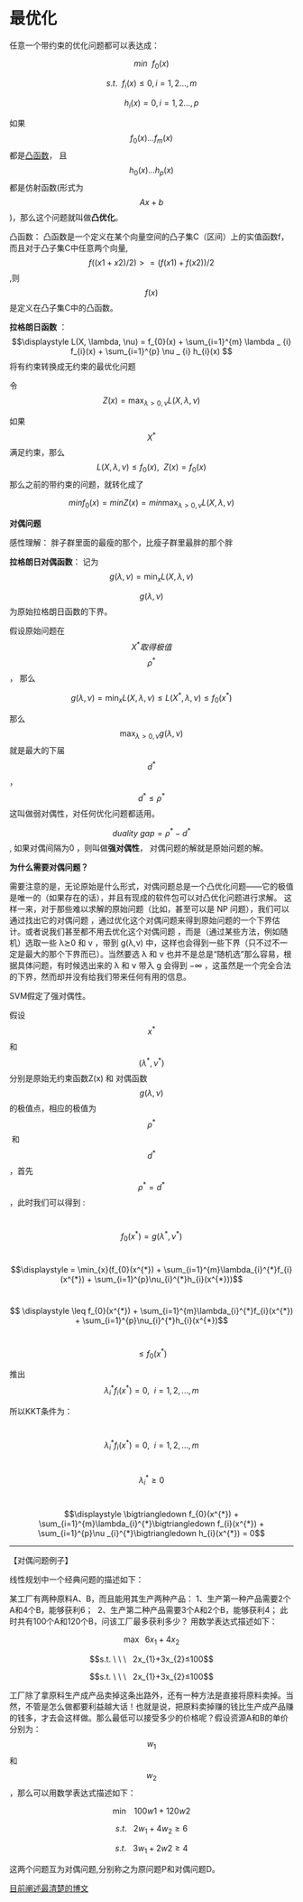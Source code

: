 # 最优化

任意一个带约束的优化问题都可以表达成：

$$min\  \ f_{0}(x)$$

$$s.t. \  \  f_{i}(x) \leq 0, i = 1,2..., m$$

$$\ \ \ \ \ \ \ \ \ h_{i}(x) = 0, i = 1,2..., p$$

如果$$ f_{0}(x)... f_{m}(x) $$都是[凸函数](#convexfunc)， 且$$ h_{0}(x)... h_{p}(x) $$都是仿射函数(形式为 $$Ax+ b$$ )，那么这个问题就叫做**凸优化**。

凸函数： 凸函数是一个定义在某个向量空间的凸子集C（区间）上的实值函数f，而且对于凸子集C中任意两个向量, $$f((x1+x2)/2)>=(f(x1)+f(x2))/2$$,则$$f(x)$$是定义在凸子集C中的凸函数。

**拉格朗日函数** ： $$\displaystyle L(X, \lambda, \nu) = f_{0}(x) + \sum_{i=1}^{m} \lambda _ {i} f_{i}(x) +  \sum_{i=1}^{p} \nu _ {i} h_{i}(x) $$ 将有约束转换成无约束的最优化问题

令 $$\displaystyle Z(x) = \max_{\lambda \gt 0, \nu} L(X, \lambda, \nu)$$

如果$$X^{*}$$满足约束，那么 $$L(X, \lambda, \nu) \leq f_{0}(x),\  \ Z(x) =  f_{0}(x)$$ 那么之前的带约束的问题，就转化成了 

$$\displaystyle min f_{0}(x)  = min Z(x)  = min  \max_{\lambda \gt 0, \nu} L(X, \lambda, \nu)$$



**对偶问题**

感性理解： 胖子群里面的最瘦的那个，比瘦子群里最胖的那个胖

**拉格朗日对偶函数**： 记为 $$\displaystyle g( \lambda, \nu) = \min_{x} L(X, \lambda, \nu)$$

$$g( \lambda, \nu)$$ 为原始拉格朗日函数的下界。

假设原始问题在$$X^{*} 取得极值 $$ $$\rho^{*}$$， 那么

$$\displaystyle g( \lambda, \nu) = \min_{x} L(X, \lambda, \nu)  \leq  L(X^{*}, \lambda, \nu) \leq f_{0}(x^{*}) $$

那么$$ \displaystyle \max_{\lambda \gt 0, \nu} g( \lambda, \nu) $$ 就是最大的下届 $$d^{*}$$， $$d^{*} \leq \rho^{*}$$ 这叫做弱对偶性，对任何优化问题都适用。

$$duality\ gap  = \rho^{*} - d^{*}$$, 如果对偶间隔为0 ，则叫做**强对偶性**， 对偶问题的解就是原始问题的解。

**为什么需要对偶问题？**

需要注意的是，无论原始是什么形式，对偶问题总是一个凸优化问题——它的极值是唯一的（如果存在的话），并且有现成的软件包可以对凸优化问题进行求解。 这样一来，对于那些难以求解的原始问题（比如，甚至可以是 NP 问题），我们可以通过找出它的对偶问题 ，通过优化这个对偶问题来得到原始问题的一个下界估计。或者说我们甚至都不用去优化这个对偶问题 ，而是（通过某些方法，例如随机）选取一些 λ⪰0 和 ν ，带到 g(λ,ν) 中，这样也会得到一些下界（只不过不一定是最大的那个下界而已）。当然要选 λ 和 ν 也并不是总是“随机选”那么容易，根据具体问题，有时候选出来的 λ 和 ν 带入 g 会得到 −∞ ，这虽然是一个完全合法的下界，然而却并没有给我们带来任何有用的信息。

SVM假定了强对偶性。

假设$$ x^{*} $$和$$ ( \lambda^{*}, \nu^{*}) $$分别是原始无约束函数Z(x) 和 对偶函数 $$g( \lambda, \nu)$$的极值点，相应的极值为 $$\rho^{*}$$ 和 $$d^{*} $$，首先 $$\rho^{*} = d^{*} $$，此时我们可以得到 :

​          $$f_{0}(x^{*}) = g( \lambda^{*}, \nu^{*})$$

​		     $$\displaystyle = \min_{x}(f_{0}(x^{*}) + \sum_{i=1}^{m}\lambda_{i}^{*}f_{i}(x^{*}) + \sum_{i=1}^{p}\nu_{i}^{*}h_{i}(x^{*}))$$

​		     $$ \displaystyle \leq  f_{0}(x^{*}) + \sum_{i=1}^{m}\lambda_{i}^{*}f_{i}(x^{*}) + \sum_{i=1}^{p}\nu_{i}^{*}h_{i}(x^{*})$$	

​		     $$\leq f_{0}(x^{*})$$

推出    $$ \lambda_{i}^{*}f_{i}(x^{*}) = 0 , \ \  i = 1, 2, ..., m$$

所以KKT条件为：

​           $$ \lambda_{i}^{*}f_{i}(x^{*}) = 0 , \ \  i = 1, 2, ..., m$$

​	   $$ \lambda_{i}^{*} \geq 0 $$

​           $$\displaystyle \bigtriangledown f_{0}(x^{*}) + \sum_{i=1}^{m}\lambda_{i}^{*}\bigtriangledown f_{i}(x^{*}) + \sum_{i=1}^{p}\nu _{i}^{*}\bigtriangledown h_{i}(x^{*}) = 0$$

------

【对偶问题例子】

线性规划中一个经典问题的描述如下：　　  

某工厂有两种原料A、B，而且能用其生产两种产品： 1、生产第一种产品需要2个A和4个B，能够获利6；  2、生产第二种产品需要3个A和2个B，能够获利4； 此时共有100个A和120个B，问该工厂最多获利多少？ 用数学表达式描述如下： 

 $$\max \ \   6x_{1}+4x_{2}$$

 $$s.t. \ \ \   2x_{1}+3x_{2}≤100$$

$$s.t. \ \ \   2x_{1}+3x_{2}≤100$$

工厂除了拿原料生产成产品卖掉这条出路外，还有一种方法是直接将原料卖掉。当然，不管是怎么做都要利益越大话！也就是说，把原料卖掉赚的钱比生产成产品赚的钱多，才去会这样做。那么最低可以接受多少的价格呢？假设资源A和B的单价分别为：$$w_{1}$$和$$w_{2}$$，那么可以用数学表达式描述如下：  

$$\min\ \ \    100w1+120w2$$  

$$s.t.\ \ \     2w_{1}+4w_{2}≥6$$

$$s.t.\ \ \   3w_{1}+2w{2}≥4$$

 这两个问题互为对偶问题,分别称之为原问题P和对偶问题D。



[目前阐述最清楚的博文](http://blog.pluskid.org/?p=702) 